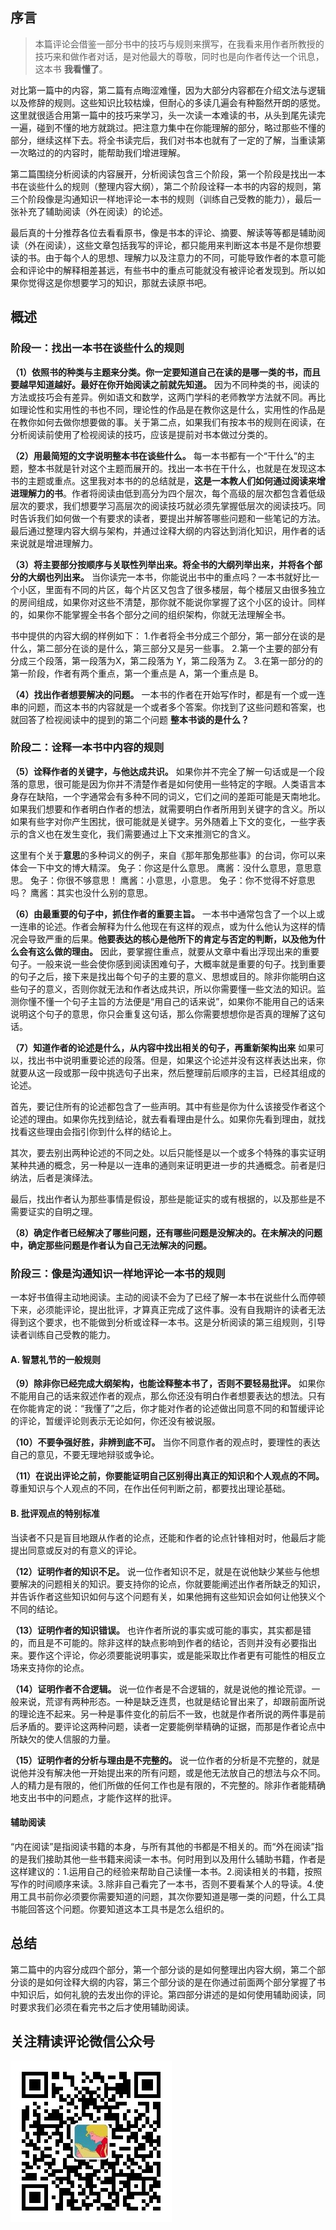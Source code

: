 ## 序言

> 本篇评论会借鉴一部分书中的技巧与规则来撰写，在我看来用作者所教授的技巧来和做作者对话，是对他最大的尊敬，同时也是向作者传达一个讯息，这本书 **我看懂了**。

对比第一篇中的内容，第二篇有点晦涩难懂，因为大部分内容都在介绍文法与逻辑以及修辞的规则。这些知识比较枯燥，但耐心的多读几遍会有种豁然开朗的感觉。这里就很适合用第一篇中的技巧来学习，头一次读一本难读的书，从头到尾先读完一遍，碰到不懂的地方就跳过。把注意力集中在你能理解的部分，略过那些不懂的部分，继续这样下去。将全书读完后，我们对书本也就有了一定的了解，当重读第一次略过的的内容时，能帮助我们增进理解。

第二篇围绕分析阅读的内容展开，分析阅读包含三个阶段，第一个阶段是找出一本书在谈些什么的规则（整理内容大纲），第二个阶段诠释一本书的内容的规则，第三个阶段像是沟通知识一样地评论一本书的规则（训练自己受教的能力），最后一张补充了辅助阅读（外在阅读）的论述。

最后真的十分推荐各位去看看原书，像是书本的评论、摘要、解读等等都是辅助阅读（外在阅读），这些文章包括我写的评论，都只能用来判断这本书是不是你想要读的书。由于每个人的思想、理解力以及注意力的不同，可能导致作者的本意可能会和评论中的解释相差甚远，有些书中的重点可能就没有被评论者发现到。所以如果你觉得这是你想要学习的知识，那就去读原书吧。


## 概述

### 阶段一：找出一本书在谈些什么的规则

**（1）依照书的种类与主题来分类。你一定要知道自己在读的是哪一类的书，而且要越早知道越好。最好在你开始阅读之前就先知道。** 因为不同种类的书，阅读的方法或技巧会有差异。例如语文和数学，这两门学科的老师教学方法就不同。再比如理论性和实用性的书也不同，理论性的作品是在教你这是什么，实用性的作品是在教你如何去做你想要做的事。关于第二点，如果我们有按本书的规则在阅读，在分析阅读前使用了检视阅读的技巧，应该是提前对书本做过分类的。

**（2）用最简短的文字说明整本书在谈些什么。** 每一本书都有一个“干什么”的主题，整本书就是针对这个主题而展开的。找出一本书在干什么，也就是在发现这本书的主题或重点。这里我对本书的的总结就是，**这是一本教人们如何通过阅读来增进理解力的书**。作者将阅读由低到高分为四个层次，每个高级的层次都包含着低级层次的要求，我们想要学习高层次的阅读技巧就必须先掌握低层次的阅读技巧。同时告诉我们如何做一个有要求的读者，要提出并解答哪些问题和一些笔记的方法。最后通过整理内容大纲与架构，并通过诠释大纲的内容达到消化知识，用作者的话来说就是增进理解力。

**（3）将主要部分按顺序与关联性列举出来。将全书的大纲列举出来，并将各个部分的大纲也列出来。** 当你读完一本书，你能说出书中的重点吗？一本书就好比一个小区，里面有不同的片区，每个片区又包含了很多楼层，每个楼层又由很多独立的房间组成，如果你对这些不清楚，那你就不能说你掌握了这个小区的设计。同样的，如果你不能掌握全书各个部分之间的组织架构，你就无法理解全书。

书中提供的内容大纲的样例如下：
1.作者将全书分成三个部分，第一部分在谈的是什么，第二部分在谈的是什么，第三部分又是另一些事。
2.第一个主要的部分有分成三个段落，第一段落为X，第二段落为 Y，第二段落为 Z。
3.在第一部分的的第一阶段，作者有两个重点，第一个重点是 A，第一个重点是 B。

**（4）找出作者想要解决的问题。** 一本书的作者在开始写作时，都是有一个或一连串的问题，而这本书的内容就是一个或者多个答案。你找到了这些问题和答案，也就回答了检视阅读中的提到的第二个问题 **整本书谈的是什么？**

### 阶段二：诠释一本书中内容的规则

**（5）诠释作者的关键字，与他达成共识。** 如果你并不完全了解一句话或是一个段落的意思，很可能是因为你并不清楚作者是如何使用一些特定的字眼。人类语言本身存在缺陷，一个字通常会有多种不同的词义，它们之间的差距可能是天南地北。如果我们想要和作者明白作者的想法，就需要明白作者所用到关键字的含义。所以如果有些字对你产生困扰，很可能就是关键字。另外随着上下文的变化，一些字表示的含义也在发生变化，我们需要通过上下文来推测它的含义。

这里有个关于**意思**的多种词义的例子，来自《那年那兔那些事》的台词，你可以来体会一下中文的博大精深。
兔子：你这是什么意思。
鹰酱：没什么意思，意思意思。
兔子：你很不够意思！
鹰酱：小意思，小意思。
兔子：你不觉得不好意思吗？
鹰酱：其实也没什么别的意思。

**（6）由最重要的句子中，抓住作者的重要主旨。** 一本书中通常包含了一个以上或一连串的论述。作者会解释为什么他现在有这样的观点，或为什么他认为这样的情况会导致严重的后果。**他要表达的核心是他所下的肯定与否定的判断，以及他为什么会有这么做的理由。** 因此，要掌握住重点，就要从文章中看出浮现出来的重要句子。一般来说一些会使你感到阅读困难句子，大概率就是重要的句子。找到重要的句子之后，接下来是找出每个句子的主要的意义、思想或目的。除非你能明白这些句子的意义，否则你就无法和作者达成共识，所以你需要懂一些文法的知识。监测你懂不懂一个句子主旨的方法便是“用自己的话来说”，如果你不能用自己的话来说明这个句子的意思，你只会重复这句话，那么你需要想想你是否真的理解了这句话。

**（7）知道作者的论述是什么，从内容中找出相关的句子，再重新架构出来** 如果可以，找出书中说明重要论述的段落。但是，如果这个论述并没有这样表达出来，你就要从这一段或那一段中挑选句子出来，然后整理前后顺序的主旨，已经其组成的论述。

首先，要记住所有的论述都包含了一些声明。其中有些是你为什么该接受作者这个论述的理由。如果你先找到结论，就去看看理由是什么。如果你先看到理由，就找找看这些理由会指引你到什么样的结论上。

其次，要去别出两种论述的不同之处。以后只能怪是以一个或多个特殊的事实证明某种共通的概念，另一种是以一连串的通则来证明更进一步的共通概念。前者是归纳法，后者是演绎法。

最后，找出作者认为那些事情是假设，那些是能证实的或有根据的，以及那些是不需要证实的自明之理。

**（8）确定作者已经解决了哪些问题，还有哪些问题是没解决的。在未解决的问题中，确定那些问题是作者认为自己无法解决的问题。**

### 阶段三：像是沟通知识一样地评论一本书的规则

一本好书值得主动地阅读。主动的阅读不会为了已经了解一本书在说些什么而停顿下来，必须能评论，提出批评，才算真正完成了这件事。没有自我期许的读者无法得到这个要求，也不能做到分析或诠释一本书。这是分析阅读的第三组规则，引导读者训练自己受教的能力。

#### A. 智慧礼节的一般规则

**（9）除非你已经完成大纲架构，也能诠释整本书了，否则不要轻易批评。** 如果你不能用自己的话来叙述作者的观点，那么你还没有明白作者想要表达的想法。只有在你能肯定的说：“我懂了”之后，你才能对作者的论述做出同意不同的和暂缓评论的评论，暂缓评论则表示无论如何，你还没有被说服。

**（10）不要争强好胜，非辨到底不可。** 当你不同意作者的观点时，要理性的表达自己的意见，不要无理地辩驳或争论。

**（11）在说出评论之前，你要能证明自己区别得出真正的知识和个人观点的不同。** 尊重知识与个人观点的不同，在作出任何判断之前，都要找出理论基础。

#### B. 批评观点的特别标准

当读者不只是盲目地跟从作者的论点，还能和作者的论点针锋相对时，他最后才能提出同意或反对的有意义的评论。

**（12）证明作者的知识不足。** 说一位作者知识不足，就是在说他缺少某些与他想要解决的问题相关的知识。要支持你的论点，你就要能阐述出作者所缺乏的知识，并告诉作者这些知识如何与这个问题有关，如果他拥有这些知识会如何让他狭义个不同的结论。

**（13）证明作者的知识错误。** 也许作者所说的事实或可能的事实，其实都是错的，而且是不可能的。除非这样的缺点影响到作者的结论，否则并没有必要指出来。要作这个评论，你必须要能说明事实，或是能采取比作者更有可能性的相反立场来支持你的论点。

**（14）证明作者不合逻辑。** 说一位作者是不合逻辑的，就是说他的推论荒谬。一般来说，荒谬有两种形态。一种是缺乏连贯，也就是结论冒出来了，却跟前面所说的理论连不起来。另一种是事件变化的前后不一致，也就是作者所说的两件事是前后矛盾的。要评论这两种问题，读者一定要能例举精确的证据，而那是作者论点中所缺欠的使人信服的力量。

**（15）证明作者的分析与理由是不完整的。** 说一位作者的分析是不完整的，就是说他并没有解决他一开始提出来的所有问题，或是他无法放自己的想法与众不同。人的精力是有限的，他们所做的任何工作也是有限的，不完整的。除非作者能精确地支出书中的问题点，才能作这样的批评。

#### 辅助阅读

“内在阅读”是指阅读书籍的本身，与所有其他的书都是不相关的。而“外在阅读”指的是我们接助其他一些书籍来阅读一本书。何时用到以及用什么辅助书籍，作者是这样建议的：1.运用自己的经验来帮助自己读懂一本书。2.阅读相关的书籍，按照写作的时间顺序来读。3.除非自己看完了一本书，否则不要看某个人的导读。4.使用工具书前你必须要你需要知道的问题，其次你要知道是哪一类的问题，什么工具书能回答这个问题。你要知道这本工具书是怎么组织的。

## 总结

第二篇中的内容分成四个部分，第一个部分谈的是如何整理出内容大纲，第二个部分谈的是如何诠释大纲的内容，第三个部分谈的是在你通过前面两个部分掌握了书中知识后，如何礼貌的去发出你的评论。第四部分讲述的是如何使用辅助阅读，同时要求我们必须在看完书之后才使用辅助阅读。

## 关注精读评论微信公众号

![s](../assets/jdpl_qrcode.jpg)
